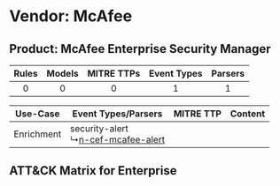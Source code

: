 Vendor: McAfee
==============
Product: McAfee Enterprise Security Manager
-------------------------------------------
| Rules | Models | MITRE TTPs | Event Types | Parsers |
|:-----:|:------:|:----------:|:-----------:|:-------:|
|   0   |   0    |     0      |      1      |    1    |

|  Use-Case  | Event Types/Parsers    | MITRE TTP | Content    |
|:----------:| ---- | --------- | ---- |
| Enrichment |  security-alert<br> ↳[n-cef-mcafee-alert](Ps/pC_ncefmcafeealert.md)<br> |    | [](RM/r_m_mcafee_mcafee_enterprise_security_manager_Enrichment.md) |

ATT&CK Matrix for Enterprise
----------------------------
